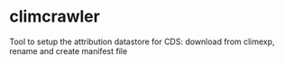 # climcrawler
Tool to setup the attribution datastore for CDS: download from climexp, rename and create manifest file
